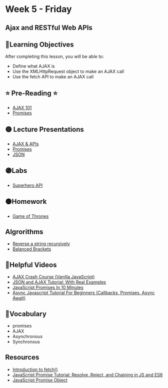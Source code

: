 # Week 5 - Friday

## Ajax and RESTful Web APIs

## 📍Learning Objectives
After completing this lesson, you will be able to:

- Define what AJAX is
- Use the XMLHttpRequest object to make an AJAX call
- Use the fetch API to make an AJAX call

## ⭐️ Pre-Reading ⭐️
- [AJAX 101](https://digitalcrafts.instructure.com/courses/252/pages/reading-ajax-101?module_item_id=23277)
- [Promises](https://digitalcrafts.instructure.com/courses/252/pages/reading-promises?module_item_id=23278)

<!-- ## 📍Agenda -->

## 🟡 Lecture Presentations
- [AJAX & APIs](https://dc-web2.onrender.com/p2/Javascript/AJAX.html#1)
- [Promises](https://dc-web2.onrender.com/p2/Postgres/Promises.html#1)
- [JSON](https://dc-web2.onrender.com/p2/Javascript/JSON.html#1)

## 🟣Labs 
<!-- - [AJAX 101 Lab](https://digitalcrafts.instructure.com/courses/189/pages/ajax-101?module_item_id=23284)
- [Promises Lab](https://digitalcrafts.instructure.com/courses/189/pages/promises?module_item_id=23285)
- [Dogs API](https://digitalcrafts.instructure.com/courses/189/assignments/4688?module_item_id=23281) -->

<!-- - [Dogs API](https://github.com/veros-labs/js-lab-api-random-dog-images)
- [Ron Swanson Quotes](https://github.com/veros-labs/js-lab-api-random-ron-swanson-quotes)
- [bitcoin api](https://github.com/veros-labs/js-lab-api-random-bitcoin)
- [User Generator](https://github.com/veros-labs/js-lab-api-random-user-generator) -->
- [Superhero API](https://digitalcrafts.instructure.com/courses/189/assignments/4593?module_item_id=23282)

## 🟠Homework
- [Game of Thrones](https://digitalcrafts.instructure.com/courses/252/assignments/11744) 

## Algrorithms 

- [Reverse a string recursively](https://github.com/DigitalCraftsStudents/web-ft-03-2023/tree/main/algorithms/recursion)
- [Balanced Brackets](https://github.com/DigitalCraftsStudents/web-ft-03-2023/tree/main/algorithms/callStack)

## 🔵Helpful Videos
- [AJAX Crash Course (Vanilla JavaScript)](https://www.youtube.com/watch?v=82hnvUYY6QA)
- [JSON and AJAX Tutorial: With Real Examples](https://www.youtube.com/watch?v=rJesac0_Ftw)
- [JavaScript Promises In 10 Minutes](https://www.youtube.com/watch?v=DHvZLI7Db8E&t=287s)
- [Async Javascript Tutorial For Beginners (Callbacks, Promises, Async Await)](https://www.youtube.com/watch?v=_8gHHBlbziw&t=1443s)

<!-- ## ✔️Todo Checklist
- [ ] -->

## 🔶Vocabulary
- promises
- AJAX
- Asynchronous
- Synchronous

<!-- ## 🔷Test Your knowledge -->


## Resources
- [Introduction to fetch()](https://developers.google.com/web/updates/2015/03/introduction-to-fetch) 
- [JavaScript Promise Tutorial: Resolve, Reject, and Chaining in JS and ES6](https://www.freecodecamp.org/news/javascript-es6-promises-for-beginners-resolve-reject-and-chaining-explained/)
- [JavaScript Promise Object](https://www.w3schools.com/js/js_promise.asp)



